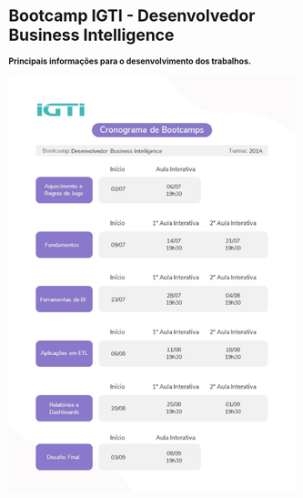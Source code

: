 # Bootcamp IGTI - Desenvolvedor Business Intelligence

<h4>Principais informações para o desenvolvimento dos trabalhos.</h4>

![](Cronograma.JPG)
